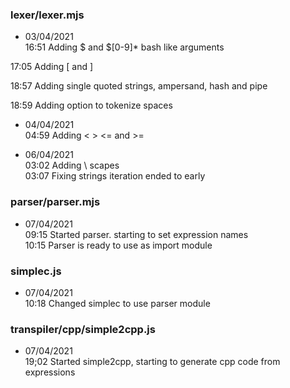 ### lexer/lexer.mjs
+ 03/04/2021   
16:51 Adding $ and $[0-9]* bash like arguments  

17:05 Adding [ and ]  

18:57 Adding single quoted strings, ampersand, hash and pipe  

18:59 Adding option to tokenize spaces  


+ 04/04/2021  
04:59 Adding < > <= and >=  

+ 06/04/2021  
03:02 Adding \ scapes  
03:07 Fixing strings iteration ended to early  

### parser/parser.mjs  
+ 07/04/2021  
09:15 Started parser. starting to set expression names  
10:15 Parser is ready to use as import module  

### simplec.js  
+ 07/04/2021  
10:18 Changed simplec to use parser module  

### transpiler/cpp/simple2cpp.js  
+ 07/04/2021  
19;02 Started simple2cpp, starting to generate cpp code from expressions  


